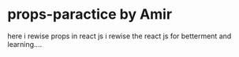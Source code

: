 # props-paractice by Amir 
here i rewise props in react js 
i rewise the react js for betterment and learning....
